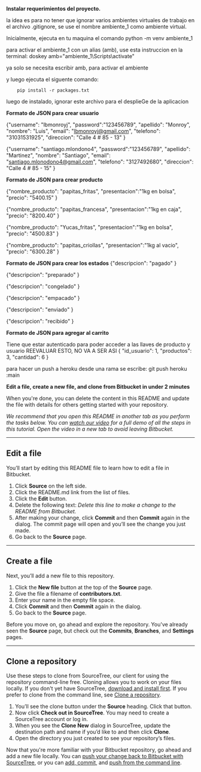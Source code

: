 **Instalar requerimientos del proyecto.**

la idea es para no tener que ignorar varios ambientes virtuales de trabajo en el archivo .gitignore, se use el nombre ambiente_1 como ambiente virtual.

Inicialmente, ejecuta en tu maquina el comando python -m venv ambiente_1

para activar el ambiente_1 con un alias (amb), use esta instruccion en la terminal:
    doskey amb="ambiente_1\Scripts\activate"

ya solo se necesita escribir amb, para activar el ambiente

 y luego ejecuta el siguente comando:    
```
    pip install -r packages.txt
```

luego de instalado, ignorar este archivo para el desplieGe de la aplicacion


**Formato de JSON para crear usuario**

{"username": "lbmonroyj",
"password":"123456789",
"apellido": "Monroy",
"nombre": "Luis",
"email": "lbmonroyj@gmail.com",
"telefono": "31031531925",
"direccion": "Calle 4 # 85 - 13"
}


{"username": "santiago.mlondono4",
"password":"123456789",
"apellido": "Martinez",
"nombre": "Santiago",
"email": "santiago.mlonodono4@gmail.com",
"telefono": "3127492680",
"direccion": "Calle 4 # 85 - 15"
}

**Formato de JSON para crear producto**

{"nombre_producto": "papitas_fritas",
"presentacion":"1kg en bolsa",
"precio": "5400.15"
}

{"nombre_producto": "papitas_francesa",
"presentacion":"1kg en caja",
"precio": "8200.40"
}

{"nombre_producto": "Yucas_fritas",
"presentacion":"1kg en bolsa",
"precio": "4500.83"
}

{"nombre_producto": "papitas_criollas",
"presentacion":"1kg al vacio",
"precio": "6300.28"
}

**Formato de JSON para crear los estados**
{"descripcion": "pagado"
}

{"descripcion": "preparado"
}

{"descripcion": "congelado"
}

{"descripcion": "empacado"
}

{"descripcion": "enviado"
}

{"descripcion": "recibido"
}

**Formato de JSON para agregar al carrito**

Tiene que estar autenticado para poder acceder a las llaves de producto y usuario
REEVALUAR ESTO, NO VA A SER ASI
{
"id_usuario": 1,
"productos": 3,
"cantidad": 6
}


para hacer un push a heroku desde una rama se escribe:
    git push heroku <rama>:main

    
**Edit a file, create a new file, and clone from Bitbucket in under 2 minutes**

When you're done, you can delete the content in this README and update the file with details for others getting started with your repository.

*We recommend that you open this README in another tab as you perform the tasks below. You can [watch our video](https://youtu.be/0ocf7u76WSo) for a full demo of all the steps in this tutorial. Open the video in a new tab to avoid leaving Bitbucket.*

---

## Edit a file

You’ll start by editing this README file to learn how to edit a file in Bitbucket.

1. Click **Source** on the left side.
2. Click the README.md link from the list of files.
3. Click the **Edit** button.
4. Delete the following text: *Delete this line to make a change to the README from Bitbucket.*
5. After making your change, click **Commit** and then **Commit** again in the dialog. The commit page will open and you’ll see the change you just made.
6. Go back to the **Source** page.

---

## Create a file

Next, you’ll add a new file to this repository.

1. Click the **New file** button at the top of the **Source** page.
2. Give the file a filename of **contributors.txt**.
3. Enter your name in the empty file space.
4. Click **Commit** and then **Commit** again in the dialog.
5. Go back to the **Source** page.

Before you move on, go ahead and explore the repository. You've already seen the **Source** page, but check out the **Commits**, **Branches**, and **Settings** pages.

---

## Clone a repository

Use these steps to clone from SourceTree, our client for using the repository command-line free. Cloning allows you to work on your files locally. If you don't yet have SourceTree, [download and install first](https://www.sourcetreeapp.com/). If you prefer to clone from the command line, see [Clone a repository](https://confluence.atlassian.com/x/4whODQ).

1. You’ll see the clone button under the **Source** heading. Click that button.
2. Now click **Check out in SourceTree**. You may need to create a SourceTree account or log in.
3. When you see the **Clone New** dialog in SourceTree, update the destination path and name if you’d like to and then click **Clone**.
4. Open the directory you just created to see your repository’s files.

Now that you're more familiar with your Bitbucket repository, go ahead and add a new file locally. You can [push your change back to Bitbucket with SourceTree](https://confluence.atlassian.com/x/iqyBMg), or you can [add, commit,](https://confluence.atlassian.com/x/8QhODQ) and [push from the command line](https://confluence.atlassian.com/x/NQ0zDQ).
